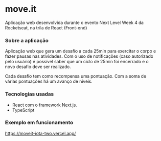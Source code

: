 # move.it
Aplicação web desenvolvida durante o evento Next Level Week 4 da Rocketseat, na trila de React (Front-end)


### Sobre a aplicação
Aplicação web que gera um desafio a cada 25min para exercitar o corpo e fazer pausas nas atividades.
Com o uso de notificações (caso autorizado pelo usuário) é possível saber que um ciclo de 25min foi encerrado e o novo desafio deve ser realizado.

Cada desafio tem como recompensa uma pontuação. Com a soma de várias pontuações há um avanço de níveis.


### Tecnologias usadas
- React com o framework Next.js.
- TypeScript


### Exemplo em funcionamento
https://moveit-iota-two.vercel.app/
